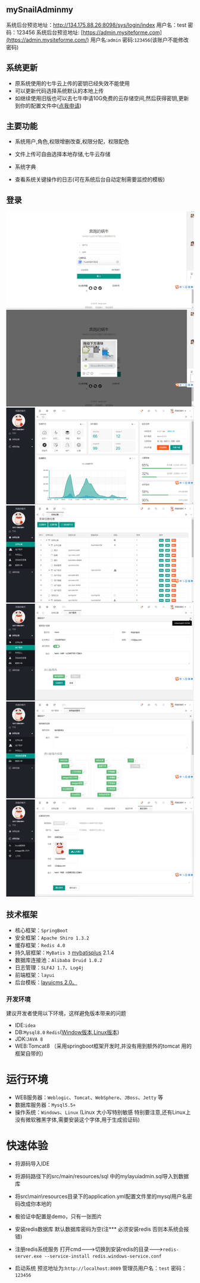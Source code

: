 ﻿## mySnailAdminmy



系统后台预览地址：http://134.175.88.26:8098/sys/login/index 用户名：test 密码：123456
系统后台预览地址:  [https://admin.mysiteforme.com](https://admin.mysiteforme.com/)  用户名:`admin`  密码:`123456`(该账户不能修改密码)  


## [](https://github.com/haozi274/mysiteforme#%E7%B3%BB%E7%BB%9F%E6%9B%B4%E6%96%B0)系统更新

-   原系统使用的七牛云上传的密钥已经失效不能使用
-   可以更新代码选择系统默认的本地上传
-   如继续使用旧版也可以去七牛申请10G免费的云存储空间,然后获得密钥,更新到你的配置文件中([点我申请](https://portal.qiniu.com/signup?code=3l8cqxdoe8jf6))


## [](https://github.com/haozi274/mysiteforme#%E4%B8%BB%E8%A6%81%E5%8A%9F%E8%83%BD)主要功能

-   系统用户,角色,权限增删改查,权限分配，权限配色  
    
-   文件上传可自由选择本地存储,七牛云存储
-   系统字典  
    
    
-   查看系统关键操作的日志(可在系统后台自动定制需要监控的模板)  
    
    

## 登录

![enter image description here](https://raw.githubusercontent.com/haozi274/mySnailAdmin/master/src/main/resources/static/image/login.png)
![enter image description here](https://github.com/haozi274/mySnailAdmin/blob/master/src/main/resources/static/image/login2.png?raw=true)
![enter image description here](https://github.com/haozi274/mySnailAdmin/blob/master/src/main/resources/static/image/main.png?raw=true)
![enter image description here](https://github.com/haozi274/mySnailAdmin/blob/master/src/main/resources/static/image/meun.png?raw=true)
![enter image description here](https://github.com/haozi274/mySnailAdmin/blob/master/src/main/resources/static/image/user.png?raw=true)
![enter image description here](https://github.com/haozi274/mySnailAdmin/blob/master/src/main/resources/static/image/caidan.png?raw=true)
![enter image description here](https://github.com/haozi274/mySnailAdmin/blob/master/src/main/resources/static/image/userinfo.png?raw=true)
## [](https://github.com/haozi274/mysiteforme#%E6%8A%80%E6%9C%AF%E6%A1%86%E6%9E%B6)技术框架

-   核心框架：`SpringBoot`
-   安全框架：`Apache Shiro 1.3.2`
-   缓存框架：`Redis 4.0`
-   持久层框架：`MyBatis 3`  [mybatisplus](http://baomidou.oschina.io/mybatis-plus-doc/#/)  2.1.4
-   数据库连接池：`Alibaba Druid 1.0.2`
-   日志管理：`SLF4J 1.7`、`Log4j`
-   前端框架：`layui`
-   后台模板：[layuicms 2.0。](http://layuicms.gitee.io/layuicms2.0/index.html)


### [](https://github.com/haozi274/mysiteforme#%E5%BC%80%E5%8F%91%E7%8E%AF%E5%A2%83)开发环境

建议开发者使用以下环境，这样避免版本带来的问题

-   IDE:`idea`
-   DB:`Mysql8.0`  `Redis`([Window版本](https://github.com/MicrosoftArchive/redis/releases),[Linux版本](https://redis.io/download))
-   JDK:`JAVA 8`
-   WEB:Tomcat8  （采用springboot框架开发时,并没有用到额外的tomcat 用的框架自带的）

# [](https://github.com/haozi274/mysiteforme#%E8%BF%90%E8%A1%8C%E7%8E%AF%E5%A2%83)运行环境

-   WEB服务器：`Weblogic`、`Tomcat`、`WebSphere`、`JBoss`、`Jetty`  等
-   数据库服务器：`Mysql5.5+`
-   操作系统：`Windows`、`Linux`  (Linux 大小写特别敏感 特别要注意,还有Linux上没有微软雅黑字体,需要安装这个字体,用于生成验证码)

# [](https://github.com/haozi274/mysiteforme#%E5%BF%AB%E9%80%9F%E4%BD%93%E9%AA%8C)快速体验

-   将源码导入IDE
-   将源码路径下的src/main/resources/sql 中的mylayuiadmin.sql导入到数据库
-   将src\main\resources目录下的application.yml配置文件里的mysql用户名密码改成你本地的
-   极验证中配置是demo，只有一张图片
-   安装redis数据库 默认数据库密码为空(注*** 必须安装redis 否则本系统会报错)

-   注册redis系统服务 打开cmd--->切换到安装redis的目录--->`redis-server.exe --service-install redis.windows-service.conf`
-   启动系统 预览地址为:`http://localhost:8089`  管理员用户名：`test`  密码：`123456`
